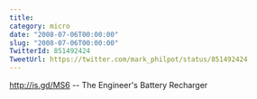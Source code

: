 ```yaml
---
title: 
category: micro
date: "2008-07-06T00:00:00"
slug: "2008-07-06T00:00:00"
TwitterId: 851492424
TweetUrl: https://twitter.com/mark_philpot/status/851492424
---
```


http://is.gd/MS6 -- The Engineer's Battery Recharger

